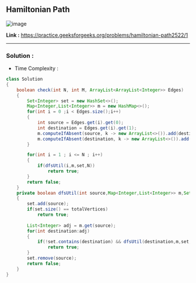## Hamiltonian Path 

![image](https://user-images.githubusercontent.com/23376002/196757096-7c6b9ce1-23c0-4eee-867b-3a509c106bd2.png)

**Link :** https://practice.geeksforgeeks.org/problems/hamiltonian-path2522/1

---------------------------------------------------------------------------------------------------------------------------------------------------------


### Solution :

- Time Complexity :


```java
class Solution 
{ 
    boolean check(int N, int M, ArrayList<ArrayList<Integer>> Edges) 
    { 
        Set<Integer> set = new HashSet<>();
        Map<Integer,List<Integer>> m = new HashMap<>();
        for(int i = 0 ;i < Edges.size();i++)
        {
            int source = Edges.get(i).get(0);
            int destination = Edges.get(i).get(1);
            m.computeIfAbsent(source, k -> new ArrayList<>()).add(destination);
            m.computeIfAbsent(destination, k -> new ArrayList<>()).add(source);
        }

        for(int i = 1 ; i <= N ; i++)
        {
            if(dfsUtil(i,m,set,N))
                return true;
        }
        return false;
    }
    private boolean dfsUtil(int source,Map<Integer,List<Integer>> m,Set<Integer> set,int totalVertices)
    {
        set.add(source);
        if(set.size() == totalVertices)
            return true;
        
        List<Integer> adj = m.get(source);
        for(int destination:adj)
        {
            if(!set.contains(destination) && dfsUtil(destination,m,set,totalVertices))
                return true;
        }
        set.remove(source);
        return false;    
    }
} 

```



